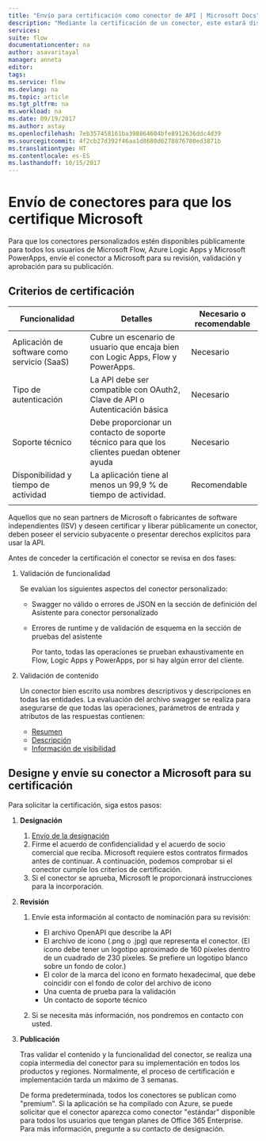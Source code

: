 ```yaml
---
title: "Envío para certificación como conector de API | Microsoft Docs"
description: "Mediante la certificación de un conector, este estará disponible para todos los usuarios de Microsoft Flow, PowerApps y Logic Apps."
services: 
suite: flow
documentationcenter: na
author: asavaritayal
manager: anneta
editor: 
tags: 
ms.service: flow
ms.devlang: na
ms.topic: article
ms.tgt_pltfrm: na
ms.workload: na
ms.date: 09/19/2017
ms.author: astay
ms.openlocfilehash: 7eb357458161ba398864604bfe8912636ddc4d39
ms.sourcegitcommit: 4f2cb27d392f46aa1d8680d6278876780ed3871b
ms.translationtype: HT
ms.contentlocale: es-ES
ms.lasthandoff: 10/15/2017
---
```

# <a name="submit-your-connectors-for-microsoft-certification"></a>Envío de conectores para que los certifique Microsoft
Para que los conectores personalizados estén disponibles públicamente para todos los usuarios de Microsoft Flow, Azure Logic Apps y Microsoft PowerApps, envíe el conector a Microsoft para su revisión, validación y aprobación para su publicación. 

## <a name="certification-criteria"></a>Criterios de certificación
| Funcionalidad | Detalles | Necesario o recomendable |
| --- | --- | --- |
| Aplicación de software como servicio (SaaS) |Cubre un escenario de usuario que encaja bien con Logic Apps, Flow y PowerApps. |Necesario |
| Tipo de autenticación |La API debe ser compatible con OAuth2, Clave de API o Autenticación básica |Necesario |
| Soporte técnico |Debe proporcionar un contacto de soporte técnico para que los clientes puedan obtener ayuda |Necesario |
| Disponibilidad y tiempo de actividad |La aplicación tiene al menos un 99,9 % de tiempo de actividad. |Recomendable |
|  | | |

Aquellos que no sean partners de Microsoft o fabricantes de software independientes (ISV) y deseen certificar y liberar públicamente un conector, deben poseer el servicio subyacente o presentar derechos explícitos para usar la API.

Antes de conceder la certificación el conector se revisa en dos fases: 

1. Validación de funcionalidad
   
    Se evalúan los siguientes aspectos del conector personalizado:
   
   * Swagger no válido o errores de JSON en la sección de definición del Asistente para conector personalizado
   * Errores de runtime y de validación de esquema en la sección de pruebas del asistente
     
     Por tanto, todas las operaciones se prueban exhaustivamente en Flow, Logic Apps y PowerApps, por si hay algún error del cliente.
2. Validación de contenido
   
    Un conector bien escrito usa nombres descriptivos y descripciones en todas las entidades. La evaluación del archivo swagger se realiza para asegurarse de que todas las operaciones, parámetros de entrada y atributos de las respuestas contienen:
   
   * [Resumen](../logic-apps/custom-connector-openapi-extensions.md#summary)
   * [Descripción](../logic-apps/custom-connector-openapi-extensions.md#description)
   * [Información de visibilidad](../logic-apps/custom-connector-openapi-extensions.md#visibility)

## <a name="nominate-and-submit-your-connector-to-microsoft-for-certification"></a>Designe y envíe su conector a Microsoft para su certificación
Para solicitar la certificación, siga estos pasos:

1. **Designación**
   
   1. [Envío de la designación](https://go.microsoft.com/fwlink/?linkid=848754)
   2. Firme el acuerdo de confidencialidad y el acuerdo de socio comercial que reciba. 
      Microsoft requiere estos contratos firmados antes de continuar. 
      A continuación, podemos comprobar si el conector cumple los criterios de certificación. 
   3. Si el conector se aprueba, Microsoft le proporcionará instrucciones para la incorporación.
2. **Revisión**
   
   1. Envíe esta información al contacto de nominación para su revisión:
      
      * El archivo OpenAPI que describe la API
      * El archivo de icono (.png o .jpg) que representa el conector. (El icono debe tener un logotipo aproximado de 160 píxeles dentro de un cuadrado de 230 píxeles. Se prefiere un logotipo blanco sobre un fondo de color.)
      * El color de la marca del icono en formato hexadecimal, que debe coincidir con el fondo de color del archivo de icono
      * Una cuenta de prueba para la validación
      * Un contacto de soporte técnico
   2. Si se necesita más información, nos pondremos en contacto con usted.
3. **Publicación**
   
    Tras validar el contenido y la funcionalidad del conector, se realiza una copia intermedia del conector para su implementación en todos los productos y regiones. Normalmente, el proceso de certificación e implementación tarda un máximo de 3 semanas.
   
    De forma predeterminada, todos los conectores se publican como "premium". 
    Si la aplicación se ha compilado con Azure, se puede solicitar que el conector aparezca como conector "estándar" disponible para todos los usuarios que tengan planes de Office 365 Enterprise. 
    Para más información, pregunte a su contacto de designación.

